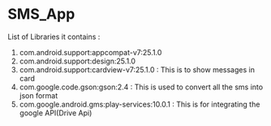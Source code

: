 # SMS_App
List of Libraries it contains :
1. com.android.support:appcompat-v7:25.1.0
2. com.android.support:design:25.1.0
3. com.android.support:cardview-v7:25.1.0 : This is to show messages in card
4. com.google.code.gson:gson:2.4 : This is used to convert all the sms into json format 
5. com.google.android.gms:play-services:10.0.1 : This is for integrating the google API(Drive Api)
